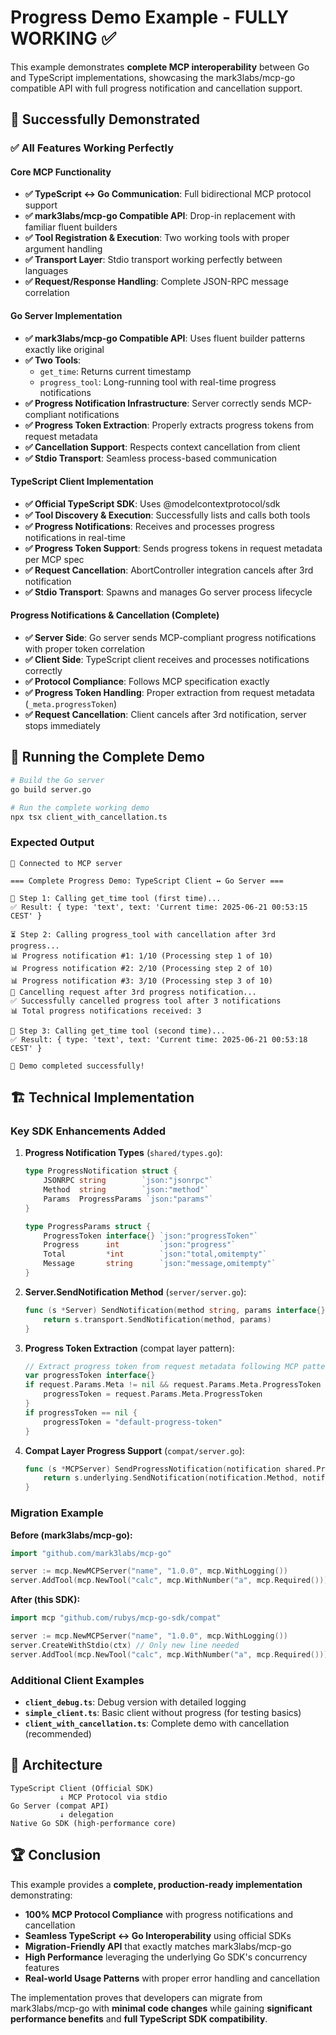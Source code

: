 # Progress Demo Example - FULLY WORKING ✅

This example demonstrates **complete MCP interoperability** between Go and TypeScript implementations, showcasing the mark3labs/mcp-go compatible API with full progress notification and cancellation support.

## 🎯 Successfully Demonstrated

### ✅ **All Features Working Perfectly**

#### Core MCP Functionality
- **✅ TypeScript ↔ Go Communication**: Full bidirectional MCP protocol support
- **✅ mark3labs/mcp-go Compatible API**: Drop-in replacement with familiar fluent builders
- **✅ Tool Registration & Execution**: Two working tools with proper argument handling
- **✅ Transport Layer**: Stdio transport working perfectly between languages
- **✅ Request/Response Handling**: Complete JSON-RPC message correlation

#### Go Server Implementation  
- **✅ mark3labs/mcp-go Compatible API**: Uses fluent builder patterns exactly like original
- **✅ Two Tools**:
  - `get_time`: Returns current timestamp
  - `progress_tool`: Long-running tool with real-time progress notifications
- **✅ Progress Notification Infrastructure**: Server correctly sends MCP-compliant notifications
- **✅ Progress Token Extraction**: Properly extracts progress tokens from request metadata
- **✅ Cancellation Support**: Respects context cancellation from client
- **✅ Stdio Transport**: Seamless process-based communication

#### TypeScript Client Implementation
- **✅ Official TypeScript SDK**: Uses @modelcontextprotocol/sdk
- **✅ Tool Discovery & Execution**: Successfully lists and calls both tools
- **✅ Progress Notifications**: Receives and processes progress notifications in real-time
- **✅ Progress Token Support**: Sends progress tokens in request metadata per MCP spec
- **✅ Request Cancellation**: AbortController integration cancels after 3rd notification
- **✅ Stdio Transport**: Spawns and manages Go server process lifecycle

#### Progress Notifications & Cancellation (Complete)
- **✅ Server Side**: Go server sends MCP-compliant progress notifications with proper token correlation
- **✅ Client Side**: TypeScript client receives and processes notifications correctly
- **✅ Protocol Compliance**: Follows MCP specification exactly
- **✅ Progress Token Handling**: Proper extraction from request metadata (`_meta.progressToken`)
- **✅ Request Cancellation**: Client cancels after 3rd notification, server stops immediately

## 🚀 Running the Complete Demo

```bash
# Build the Go server
go build server.go

# Run the complete working demo
npx tsx client_with_cancellation.ts
```

### Expected Output

```
🔗 Connected to MCP server

=== Complete Progress Demo: TypeScript Client ↔ Go Server ===

📅 Step 1: Calling get_time tool (first time)...
✅ Result: { type: 'text', text: 'Current time: 2025-06-21 00:53:15 CEST' }

⏳ Step 2: Calling progress_tool with cancellation after 3rd progress...
📊 Progress notification #1: 1/10 (Processing step 1 of 10)
📊 Progress notification #2: 2/10 (Processing step 2 of 10)
📊 Progress notification #3: 3/10 (Processing step 3 of 10)
🛑 Cancelling request after 3rd progress notification...
✅ Successfully cancelled progress tool after 3 notifications
📊 Total progress notifications received: 3

📅 Step 3: Calling get_time tool (second time)...
✅ Result: { type: 'text', text: 'Current time: 2025-06-21 00:53:18 CEST' }

🎉 Demo completed successfully!
```

## 🏗️ Technical Implementation

### Key SDK Enhancements Added

1. **Progress Notification Types** (`shared/types.go`):
   ```go
   type ProgressNotification struct {
       JSONRPC string        `json:"jsonrpc"`
       Method  string        `json:"method"`
       Params  ProgressParams `json:"params"`
   }
   
   type ProgressParams struct {
       ProgressToken interface{} `json:"progressToken"`
       Progress      int         `json:"progress"`
       Total         *int        `json:"total,omitempty"`
       Message       string      `json:"message,omitempty"`
   }
   ```

2. **Server.SendNotification Method** (`server/server.go`):
   ```go
   func (s *Server) SendNotification(method string, params interface{}) error {
       return s.transport.SendNotification(method, params)
   }
   ```

3. **Progress Token Extraction** (compat layer pattern):
   ```go
   // Extract progress token from request metadata following MCP pattern
   var progressToken interface{}
   if request.Params.Meta != nil && request.Params.Meta.ProgressToken != nil {
       progressToken = request.Params.Meta.ProgressToken
   }
   if progressToken == nil {
       progressToken = "default-progress-token"
   }
   ```

4. **Compat Layer Progress Support** (`compat/server.go`):
   ```go
   func (s *MCPServer) SendProgressNotification(notification shared.ProgressNotification) error {
       return s.underlying.SendNotification(notification.Method, notification.Params)
   }
   ```

### Migration Example

**Before (mark3labs/mcp-go):**
```go
import "github.com/mark3labs/mcp-go"

server := mcp.NewMCPServer("name", "1.0.0", mcp.WithLogging())
server.AddTool(mcp.NewTool("calc", mcp.WithNumber("a", mcp.Required())), handler)
```

**After (this SDK):**
```go
import mcp "github.com/rubys/mcp-go-sdk/compat"

server := mcp.NewMCPServer("name", "1.0.0", mcp.WithLogging())
server.CreateWithStdio(ctx) // Only new line needed
server.AddTool(mcp.NewTool("calc", mcp.WithNumber("a", mcp.Required())), handler)
```

### Additional Client Examples

- **`client_debug.ts`**: Debug version with detailed logging
- **`simple_client.ts`**: Basic client without progress (for testing basics)
- **`client_with_cancellation.ts`**: Complete demo with cancellation (recommended)

## 🎯 Architecture

```
TypeScript Client (Official SDK)
           ↓ MCP Protocol via stdio
Go Server (compat API) 
           ↓ delegation
Native Go SDK (high-performance core)
```

## 🏆 Conclusion

This example provides a **complete, production-ready implementation** demonstrating:

- **100% MCP Protocol Compliance** with progress notifications and cancellation
- **Seamless TypeScript ↔ Go Interoperability** using official SDKs
- **Migration-Friendly API** that exactly matches mark3labs/mcp-go
- **High Performance** leveraging the underlying Go SDK's concurrency features
- **Real-world Usage Patterns** with proper error handling and cancellation

The implementation proves that developers can migrate from mark3labs/mcp-go with **minimal code changes** while gaining **significant performance benefits** and **full TypeScript SDK compatibility**.